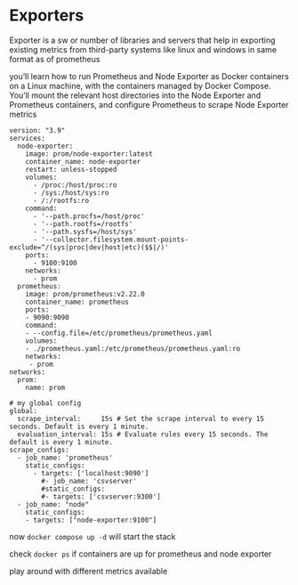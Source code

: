 #  Exporters 

Exporter is a sw or number of libraries and servers that help in exporting existing metrics from third-party systems like linux  and windows in same format as
of prometheus


you’ll learn how to run Prometheus and Node Exporter as Docker containers on a Linux machine, with the containers managed by Docker Compose. You’ll mount the relevant host directories into the Node Exporter and Prometheus containers, and configure Prometheus to scrape Node Exporter metrics

```
version: "3.9"
services:
  node-exporter:
    image: prom/node-exporter:latest
    container_name: node-exporter
    restart: unless-stopped
    volumes:
      - /proc:/host/proc:ro
      - /sys:/host/sys:ro
      - /:/rootfs:ro
    command:
      - '--path.procfs=/host/proc'
      - '--path.rootfs=/rootfs'
      - '--path.sysfs=/host/sys'
      - '--collector.filesystem.mount-points-exclude=^/(sys|proc|dev|host|etc)($$|/)'
    ports:
      - 9100:9100
    networks:
      - prom
  prometheus:
    image: prom/prometheus:v2.22.0
    container_name: prometheus
    ports:
    - 9090:9090
    command:
    - --config.file=/etc/prometheus/prometheus.yaml
    volumes:
    - ./prometheus.yaml:/etc/prometheus/prometheus.yaml:ro
    networks:
     - prom
networks:
  prom:
    name: prom
```

```
# my global config
global:
  scrape_interval:     15s # Set the scrape interval to every 15 seconds. Default is every 1 minute.
  evaluation_interval: 15s # Evaluate rules every 15 seconds. The default is every 1 minute.
scrape_configs:
  - job_name: 'prometheus'
    static_configs:
      - targets: ['localhost:9090']
        #- job_name: 'csvserver'
        #static_configs:
        #- targets: ['csvserver:9300']
  - job_name: "node"
    static_configs:
    - targets: ["node-exporter:9100"]
```

now `docker compose up -d` will start the stack

check `docker ps` if containers are up for prometheus and node exporter


play around with different metrics available 

